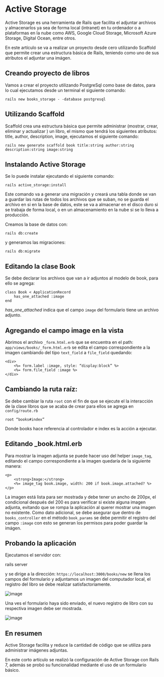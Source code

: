 # Active Storage

Active Storage es una herramienta de Rails que facilita el adjuntar archivos y almacenarlos ya sea de forma local (intranet) en tu ordenador o a plataformas en la nube como AWS, Google Cloud Storage, Microsoft Azure Storage, Digital Ocean, entre otros.
 
En este artículo se va a realizar un proyecto desde cero utilizando Scaffold que permite crear una estructura básica de Rails, teniendo como uno de sus atributos el adjuntar una imágen.
 
## Creando proyecto de libros
 
Vamos a crear el proyecto utilizando PostgreSql como base de datos, para lo cual ejecutamos desde un terminal el siguiente comando:
~~~ 
rails new books_storage - -database postgresql
~~~
## Utilizando Scaffold
 
Scaffold crea una estructura básica que permite administrar (mostrar, crear, eliminar y actualizar ) un libro, el mismo que tendrá los siguientes atributos: title, author, description, image, ejecutamos el siguiente comando:
~~~
rails new generate scaffold book title:string author:string description:string image:string
~~~

## Instalando Active Storage
Se lo puede instalar ejecutando el siguiente comando:
~~~
rails active_storage:install
~~~
Este comando va a generar una migración y creará una tabla donde se van a guardar las rutas de todos los archivos que se suban, no se guarda el archivo en si en la base de datos, este se va a almacenar en el disco duro si se trabaja de forma local, o en un almacenamiento en la nube si se lo lleva a producción.
 
Creamos la base de datos con:
~~~
rails db:create
~~~
y generamos las migraciones:
~~~
rails db:migrate
~~~
## Editando la clase Book
Se debe declarar los archivos que van a ir adjuntos al modelo  de book, para ello se agrega:
~~~ 
class Book < ApplicationRecord
	has_one_attached :image
end
~~~

_has_one_attached_ indica que el campo `image` del formulario tiene un archivo adjunto.

## Agregando el campo image en la vista
Abrimos el archivo `_form.html.erb` que se encuentra en el path: `app/views/books/_form.html.erb` se edita el campo correspondiente a la imagen cambiando del tipo `text_field` a `file_field` quedando:
~~~
<div>
	<%= form.label :image, style: “display:block” %>
	<%= form.file_field :image %>
</div>
~~~
## Cambiando la ruta raíz:
Se debe cambiar la ruta `root` con el fin de que se ejecute el la interacción de la clase libros que se acaba de crear para ellos se agrega en `config/route.rb`

~~~ 
root “books#index”
~~~
 
Donde books hace referencia al controlador e index es la acción a ejecutar. 
 
## Editando _book.html.erb
Para mostrar la imagen adjunta se puede hacer uso del helper `image_tag`, editando el campo correspondiente a la imagen quedaría de la siguiente manera:
~~~ 
<p>
	<strong>Image:</strong>
	<%= image_tag book.image, width: 200 if book.image.attached? %>
</p>
~~~
La imagen está lista para ser mostrada y debe tener un ancho de 200px, el condicional después del 200 es para verificar si existe alguna imagen adjunta, evitando que se rompa la aplicación al querer mostrar una imagen no existente.
Como dato adicional, se debe asegurar que dentro de `books_controller` en el método `book_params` se debe permitir el registro del campo `:image` con esto se generan los permisos para poder guardar la imágen.

## Probando la aplicación

Ejecutamos el servidor con:

rails server

y se dirige a la dirección: `https://localhost:3000/books/new` se llena los campos del formulario y adjuntamos un imagen del computador local, el registro del libro se debe realizar satisfactoriamente.

![image](https://user-images.githubusercontent.com/91301423/200691278-c1b2993c-7593-4566-adc0-85cd7c1e9bd2.png)

Una ves el formulario haya sido enviado, el nuevo registro de libro con su respectiva imagen debe ser mostrada.

![image](https://user-images.githubusercontent.com/91301423/200692236-baea56eb-fe49-4a95-beb1-430484b549a1.png)

 
 
## En resumen
 
Active Storage facilita y reduce la cantidad de código que se utiliza para administrar imágenes adjuntas.

En este corto artículo se realizó la configuración de Active Storage con Rails 7, además se probó su funcionalidad mediante el uso de un formulario básico.
 
